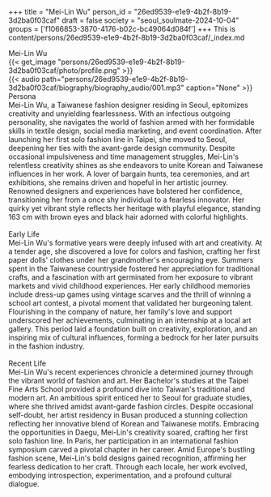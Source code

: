 +++
title = "Mei-Lin Wu"
person_id = "26ed9539-e1e9-4b2f-8b19-3d2ba0f03caf"
draft = false
society = "seoul_soulmate-2024-10-04"
groups = ['f1066853-3870-4176-b02c-bc49064d084f']
+++
This is content/persons/26ed9539-e1e9-4b2f-8b19-3d2ba0f03caf/_index.md

<script>
(function() {
    const personId = "26ed9539-e1e9-4b2f-8b19-3d2ba0f03caf";
    const societyId = "seoul_soulmate-2024-10-04";

    // Set the selected person and society in localStorage
    localStorage.setItem('selectedPerson', personId);
    localStorage.setItem('selectedSociety', societyId);

    // Automatically set the dropdowns based on this person's data
    const societySelect = document.getElementById('society-select');
    const personSelect = document.getElementById('person-select');

    if (societySelect) {
    societySelect.value = societyId;
    }
    if (personSelect) {
    personSelect.value = personId;
    }
})();
</script><div class="h1_1_right">Mei-Lin Wu</div>{{< get_image "persons/26ed9539-e1e9-4b2f-8b19-3d2ba0f03caf/photo/profile.png" >}}
<br>
{{< audio
    path="persons/26ed9539-e1e9-4b2f-8b19-3d2ba0f03caf/biography/biography_audio/001.mp3" 
    caption="None"
>}}
<br>
<div class="h2">Persona</div><div class="plain">Mei-Lin Wu, a Taiwanese fashion designer residing in Seoul, epitomizes creativity and unyielding fearlessness. With an infectious outgoing personality, she navigates the world of fashion armed with her formidable skills in textile design, social media marketing, and event coordination. After launching her first solo fashion line in Taipei, she moved to Seoul, deepening her ties with the avant-garde design community. Despite occasional impulsiveness and time management struggles, Mei-Lin's relentless creativity shines as she endeavors to unite Korean and Taiwanese influences in her work. A lover of bargain hunts, tea ceremonies, and art exhibitions, she remains driven and hopeful in her artistic journey. Renowned designers and experiences have bolstered her confidence, transitioning her from a once shy individual to a fearless innovator. Her quirky yet vibrant style reflects her heritage with playful elegance, standing 163 cm with brown eyes and black hair adorned with colorful highlights.</div><br>
<div class="h2">Early Life</div><div class="plain">Mei-Lin Wu's formative years were deeply infused with art and creativity. At a tender age, she discovered a love for colors and fashion, crafting her first paper dolls' clothes under her grandmother's encouraging eye. Summers spent in the Taiwanese countryside fostered her appreciation for traditional crafts, and a fascination with art germinated from her exposure to vibrant markets and vivid childhood experiences. Her early childhood memories include dress-up games using vintage scarves and the thrill of winning a school art contest, a pivotal moment that validated her burgeoning talent. Flourishing in the company of nature, her family's love and support underscored her achievements, culminating in an internship at a local art gallery. This period laid a foundation built on creativity, exploration, and an inspiring mix of cultural influences, forming a bedrock for her later pursuits in the fashion industry.</div><br>
<div class="h2">Recent Life</div><div class="plain">Mei-Lin Wu's recent experiences chronicle a determined journey through the vibrant world of fashion and art. Her Bachelor's studies at the Taipei Fine Arts School provided a profound dive into Taiwan's traditional and modern art. An ambitious spirit enticed her to Seoul for graduate studies, where she thrived amidst avant-garde fashion circles. Despite occasional self-doubt, her artist residency in Busan produced a stunning collection reflecting her innovative blend of Korean and Taiwanese motifs. Embracing the opportunities in Daegu, Mei-Lin's creativity soared, crafting her first solo fashion line. In Paris, her participation in an international fashion symposium carved a pivotal chapter in her career. Amid Europe's bustling fashion scene, Mei-Lin's bold designs gained recognition, affirming her fearless dedication to her craft. Through each locale, her work evolved, embodying introspection, experimentation, and a profound cultural dialogue.</div><br>
